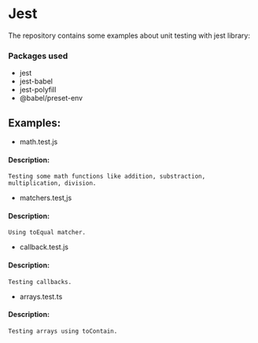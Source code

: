 # Jest

The repository contains some examples about unit testing with jest library:

### Packages used

- jest
- jest-babel
- jest-polyfill
- @babel/preset-env

## Examples:

- math.test.js

#### Description:

```
Testing some math functions like addition, substraction, multiplication, division.
```
- matchers.test,js

#### Description:

```
Using toEqual matcher.
```
- callback.test.js

#### Description:

```
Testing callbacks.
```
- arrays.test.ts

#### Description:

```
Testing arrays using toContain.
```
